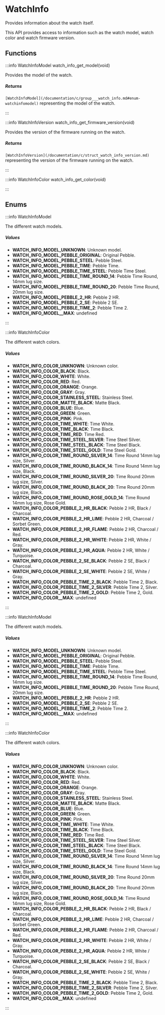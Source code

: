 # WatchInfo

Provides information about the watch itself.

This API provides access to information such as the watch model, watch color and watch firmware version. 

## Functions

:::info WatchInfoModel watch_info_get_model(void)

Provides the model of the watch. 

##### Returns

`[WatchInfoModel](/documentation/c/group___watch_info.md#enum-watchinfomodel)` representing the model of the watch. 

:::

:::info WatchInfoVersion watch_info_get_firmware_version(void)

Provides the version of the firmware running on the watch. 

##### Returns

`[WatchInfoVersion](/documentation/c/struct_watch_info_version.md)` representing the version of the firmware running on the watch. 

:::

:::info WatchInfoColor watch_info_get_color(void)

:::


## Enums

:::info WatchInfoModel

The different watch models. 

##### Values

- **WATCH_INFO_MODEL_UNKNOWN**: Unknown model. 
- **WATCH_INFO_MODEL_PEBBLE_ORIGINAL**: Original Pebble. 
- **WATCH_INFO_MODEL_PEBBLE_STEEL**: Pebble Steel. 
- **WATCH_INFO_MODEL_PEBBLE_TIME**: Pebble Time. 
- **WATCH_INFO_MODEL_PEBBLE_TIME_STEEL**: Pebble Time Steel. 
- **WATCH_INFO_MODEL_PEBBLE_TIME_ROUND_14**: Pebble Time Round, 14mm lug size. 
- **WATCH_INFO_MODEL_PEBBLE_TIME_ROUND_20**: Pebble Time Round, 20mm lug size. 
- **WATCH_INFO_MODEL_PEBBLE_2_HR**: Pebble 2 HR. 
- **WATCH_INFO_MODEL_PEBBLE_2_SE**: Pebble 2 SE. 
- **WATCH_INFO_MODEL_PEBBLE_TIME_2**: Pebble Time 2. 
- **WATCH_INFO_MODEL__MAX**: undefined

:::

:::info WatchInfoColor

The different watch colors. 

##### Values

- **WATCH_INFO_COLOR_UNKNOWN**: Unknown color. 
- **WATCH_INFO_COLOR_BLACK**: Black. 
- **WATCH_INFO_COLOR_WHITE**: White. 
- **WATCH_INFO_COLOR_RED**: Red. 
- **WATCH_INFO_COLOR_ORANGE**: Orange. 
- **WATCH_INFO_COLOR_GRAY**: Gray. 
- **WATCH_INFO_COLOR_STAINLESS_STEEL**: Stainless Steel. 
- **WATCH_INFO_COLOR_MATTE_BLACK**: Matte Black. 
- **WATCH_INFO_COLOR_BLUE**: Blue. 
- **WATCH_INFO_COLOR_GREEN**: Green. 
- **WATCH_INFO_COLOR_PINK**: Pink. 
- **WATCH_INFO_COLOR_TIME_WHITE**: Time White. 
- **WATCH_INFO_COLOR_TIME_BLACK**: Time Black. 
- **WATCH_INFO_COLOR_TIME_RED**: Time Red. 
- **WATCH_INFO_COLOR_TIME_STEEL_SILVER**: Time Steel Silver. 
- **WATCH_INFO_COLOR_TIME_STEEL_BLACK**: Time Steel Black. 
- **WATCH_INFO_COLOR_TIME_STEEL_GOLD**: Time Steel Gold. 
- **WATCH_INFO_COLOR_TIME_ROUND_SILVER_14**: Time Round 14mm lug size, Silver. 
- **WATCH_INFO_COLOR_TIME_ROUND_BLACK_14**: Time Round 14mm lug size, Black. 
- **WATCH_INFO_COLOR_TIME_ROUND_SILVER_20**: Time Round 20mm lug size, Silver. 
- **WATCH_INFO_COLOR_TIME_ROUND_BLACK_20**: Time Round 20mm lug size, Black. 
- **WATCH_INFO_COLOR_TIME_ROUND_ROSE_GOLD_14**: Time Round 14mm lug size, Rose Gold. 
- **WATCH_INFO_COLOR_PEBBLE_2_HR_BLACK**: Pebble 2 HR, Black / Charcoal. 
- **WATCH_INFO_COLOR_PEBBLE_2_HR_LIME**: Pebble 2 HR, Charcoal / Sorbet Green. 
- **WATCH_INFO_COLOR_PEBBLE_2_HR_FLAME**: Pebble 2 HR, Charcoal / Red. 
- **WATCH_INFO_COLOR_PEBBLE_2_HR_WHITE**: Pebble 2 HR, White / Gray. 
- **WATCH_INFO_COLOR_PEBBLE_2_HR_AQUA**: Pebble 2 HR, White / Turquoise. 
- **WATCH_INFO_COLOR_PEBBLE_2_SE_BLACK**: Pebble 2 SE, Black / Charcoal. 
- **WATCH_INFO_COLOR_PEBBLE_2_SE_WHITE**: Pebble 2 SE, White / Gray. 
- **WATCH_INFO_COLOR_PEBBLE_TIME_2_BLACK**: Pebble Time 2, Black. 
- **WATCH_INFO_COLOR_PEBBLE_TIME_2_SILVER**: Pebble Time 2, Silver. 
- **WATCH_INFO_COLOR_PEBBLE_TIME_2_GOLD**: Pebble Time 2, Gold. 
- **WATCH_INFO_COLOR__MAX**: undefined

:::

:::info WatchInfoModel

The different watch models. 

##### Values

- **WATCH_INFO_MODEL_UNKNOWN**: Unknown model. 
- **WATCH_INFO_MODEL_PEBBLE_ORIGINAL**: Original Pebble. 
- **WATCH_INFO_MODEL_PEBBLE_STEEL**: Pebble Steel. 
- **WATCH_INFO_MODEL_PEBBLE_TIME**: Pebble Time. 
- **WATCH_INFO_MODEL_PEBBLE_TIME_STEEL**: Pebble Time Steel. 
- **WATCH_INFO_MODEL_PEBBLE_TIME_ROUND_14**: Pebble Time Round, 14mm lug size. 
- **WATCH_INFO_MODEL_PEBBLE_TIME_ROUND_20**: Pebble Time Round, 20mm lug size. 
- **WATCH_INFO_MODEL_PEBBLE_2_HR**: Pebble 2 HR. 
- **WATCH_INFO_MODEL_PEBBLE_2_SE**: Pebble 2 SE. 
- **WATCH_INFO_MODEL_PEBBLE_TIME_2**: Pebble Time 2. 
- **WATCH_INFO_MODEL__MAX**: undefined

:::

:::info WatchInfoColor

The different watch colors. 

##### Values

- **WATCH_INFO_COLOR_UNKNOWN**: Unknown color. 
- **WATCH_INFO_COLOR_BLACK**: Black. 
- **WATCH_INFO_COLOR_WHITE**: White. 
- **WATCH_INFO_COLOR_RED**: Red. 
- **WATCH_INFO_COLOR_ORANGE**: Orange. 
- **WATCH_INFO_COLOR_GRAY**: Gray. 
- **WATCH_INFO_COLOR_STAINLESS_STEEL**: Stainless Steel. 
- **WATCH_INFO_COLOR_MATTE_BLACK**: Matte Black. 
- **WATCH_INFO_COLOR_BLUE**: Blue. 
- **WATCH_INFO_COLOR_GREEN**: Green. 
- **WATCH_INFO_COLOR_PINK**: Pink. 
- **WATCH_INFO_COLOR_TIME_WHITE**: Time White. 
- **WATCH_INFO_COLOR_TIME_BLACK**: Time Black. 
- **WATCH_INFO_COLOR_TIME_RED**: Time Red. 
- **WATCH_INFO_COLOR_TIME_STEEL_SILVER**: Time Steel Silver. 
- **WATCH_INFO_COLOR_TIME_STEEL_BLACK**: Time Steel Black. 
- **WATCH_INFO_COLOR_TIME_STEEL_GOLD**: Time Steel Gold. 
- **WATCH_INFO_COLOR_TIME_ROUND_SILVER_14**: Time Round 14mm lug size, Silver. 
- **WATCH_INFO_COLOR_TIME_ROUND_BLACK_14**: Time Round 14mm lug size, Black. 
- **WATCH_INFO_COLOR_TIME_ROUND_SILVER_20**: Time Round 20mm lug size, Silver. 
- **WATCH_INFO_COLOR_TIME_ROUND_BLACK_20**: Time Round 20mm lug size, Black. 
- **WATCH_INFO_COLOR_TIME_ROUND_ROSE_GOLD_14**: Time Round 14mm lug size, Rose Gold. 
- **WATCH_INFO_COLOR_PEBBLE_2_HR_BLACK**: Pebble 2 HR, Black / Charcoal. 
- **WATCH_INFO_COLOR_PEBBLE_2_HR_LIME**: Pebble 2 HR, Charcoal / Sorbet Green. 
- **WATCH_INFO_COLOR_PEBBLE_2_HR_FLAME**: Pebble 2 HR, Charcoal / Red. 
- **WATCH_INFO_COLOR_PEBBLE_2_HR_WHITE**: Pebble 2 HR, White / Gray. 
- **WATCH_INFO_COLOR_PEBBLE_2_HR_AQUA**: Pebble 2 HR, White / Turquoise. 
- **WATCH_INFO_COLOR_PEBBLE_2_SE_BLACK**: Pebble 2 SE, Black / Charcoal. 
- **WATCH_INFO_COLOR_PEBBLE_2_SE_WHITE**: Pebble 2 SE, White / Gray. 
- **WATCH_INFO_COLOR_PEBBLE_TIME_2_BLACK**: Pebble Time 2, Black. 
- **WATCH_INFO_COLOR_PEBBLE_TIME_2_SILVER**: Pebble Time 2, Silver. 
- **WATCH_INFO_COLOR_PEBBLE_TIME_2_GOLD**: Pebble Time 2, Gold. 
- **WATCH_INFO_COLOR__MAX**: undefined

:::

